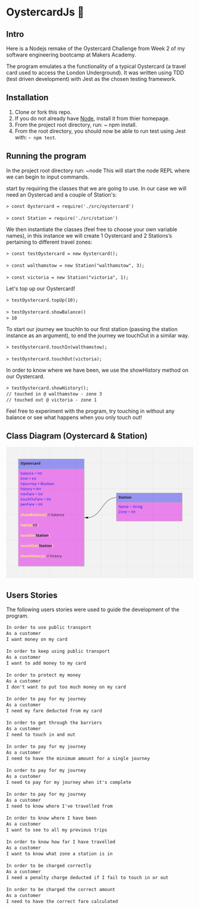 # OystercardJs 🚈

## Intro

Here is a Nodejs remake of the Oystercard Challenge from Week 2 of my software engineering bootcamp at Makers Academy.

The program emulates a the functionality of a typical Oystercard (a travel card used to access the London Underground). It was written using TDD (test driven development) with Jest as the chosen testing framework.

## Installation

1. Clone or fork this repo.
2. If you do not already have [Node](https://nodejs.org/en/ "Nodes's Homepage"), install it from thier homepage.
3. From the project root directory, run: ~ npm install.
4. From the root directory, you should now be able to run test using Jest with: `~ npm test`.

## Running the program

In the project root directory run: ~node
This will start the node REPL where we can begin to input commands.

start by requiring the classes that we are going to use. In our case we will need an Oystercad and a couple of Station's:

```
> const Oystercard = require('./src/oystercard')

> const Station = require('./src/station')
```

We then instantiate the classes (feel free to choose your own variable names), in this instance we will create 1 Oystercard and 2 Stations’s pertaining to different travel zones:

```
> const testOystercard = new Oystercard();

> const walthamstow = new Station("walthamstow", 3);

> const victoria = new Station("victoria", 1);
```

Let's top up our Oystercard!

```
> testOystercard.topUp(10);

> testOystercard.showBalance()
> 10
```

To start our journey we touchIn to our first station (passing the station instance as an argument), to end the journey we touchOut in a similar way.

```
> testOystercard.touchIn(walthamstow);

> testOystercard.touchOut(victoria);
```

In order to know where we have been, we use the showHistory method on our Oystercard.

```
> testOystercard.showHistory();
// touched in @ walthamstow - zone 3
// touched out @ victoria - zone 1
```

Feel free to experiment with the program, try touching in without any balance or see what happens when you only touch out!

## Class Diagram (Oystercard & Station)

![image of a class diagram.](/images/classDiagram.png "image of a class diagram.")

## Users Stories

The following users stories were used to guide the development of the program.

```
In order to use public transport
As a customer
I want money on my card

In order to keep using public transport
As a customer
I want to add money to my card

In order to protect my money
As a customer
I don't want to put too much money on my card

In order to pay for my journey
As a customer
I need my fare deducted from my card

In order to get through the barriers
As a customer
I need to touch in and out

In order to pay for my journey
As a customer
I need to have the minimum amount for a single journey

In order to pay for my journey
As a customer
I need to pay for my journey when it's complete

In order to pay for my journey
As a customer
I need to know where I've travelled from

In order to know where I have been
As a customer
I want to see to all my previous trips

In order to know how far I have travelled
As a customer
I want to know what zone a station is in

In order to be charged correctly
As a customer
I need a penalty charge deducted if I fail to touch in or out

In order to be charged the correct amount
As a customer
I need to have the correct fare calculated
```
